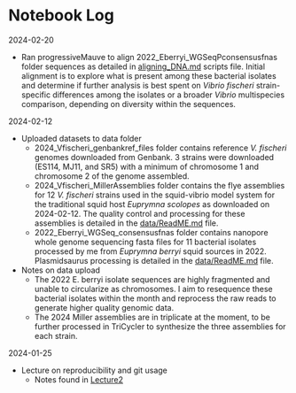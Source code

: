 # Notebook Log

2024-02-20
* Ran progressiveMauve to align 2022_Eberryi_WGSeqPconsensusfnas folder sequences as detailed in [aligning_DNA.md](scripts/aligning_DNA.md) scripts file. Initial alignment is to explore what is present among these bacterial isolates and determine if further analysis is best spent on *Vibrio fischeri* strain-specific differences among the isolates or a broader *Vibrio* multispecies comparison, depending on diversity within the sequences. 

2024-02-12
* Uploaded datasets to data folder
  * 2024_Vfischeri_genbankref_files folder contains reference *V. fischeri* genomes downloaded from Genbank. 3 strains were downloaded (ES114, MJ11, and SR5) with a minimum of chromosome 1 and chromosome 2 of the genome assembled. 
  * 2024_Vfischeri_MillerAssemblies folder contains the flye assemblies for 12 *V. fischeri* strains used in the squid-vibrio model system for the traditional squid host *Euprymna scolopes* as downloaded on 2024-02-12. The quality control and processing for these assemblies is detailed in the [data/ReadME.md](data/README.md) file. 
  * 2022_Eberryi_WGSeq_consensusfnas folder contains nanopore whole genome sequencing fasta files for 11 bacterial isolates processed by me from *Euprymna berryi* squid sources in 2022. Plasmidsaurus processing is detailed in the [data/ReadME.md](data/README.md) file. 
* Notes on data upload 
  * The 2022 E. berryi isolate sequences are highly fragmented and unable to circularize as chromosomes. I aim to resequence these bacterial isolates within the month and reprocess the raw reads to generate higher quality genomic data. 
  * The 2024 Miller assemblies are in triplicate at the moment, to be further processed in TriCycler to synthesize the three assemblies for each strain. 

2024-01-25
* Lecture on reproducibility and git usage
  * Notes found in [Lecture2](/lecture_notes/Lecture2.md)